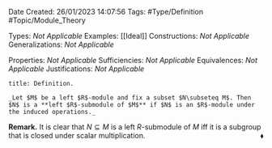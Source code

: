 <div class="topSpace"></div>

Date Created: 26/01/2023 14:07:56
Tags: #Type/Definition #Topic/Module_Theory

Types: _Not Applicable_
Examples: [[Ideal]]
Constructions: _Not Applicable_
Generalizations: _Not Applicable_

Properties: _Not Applicable_
Sufficiencies: _Not Applicable_
Equivalences: _Not Applicable_
Justifications: _Not Applicable_

``` ad-Definition
title: Definition.

_Let $M$ be a left $R$-module and fix a subset $N\subseteq M$. Then $N$ is a **left $R$-submodule of $M$** if $N$ is an $R$-module under the induced operations._

```

**Remark.** It is clear that $N\subseteq M$ is a left $R$-submodule of $M$ iff it is a subgroup that is closed under scalar multiplication.<span style="float:right;">$\blacklozenge$</span>
